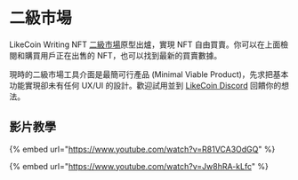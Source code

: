 # 二級市場

LikeCoin Writing NFT [二級市場](https://likecoin.github.io/likecoin-nft-marketplace/)原型出爐，實現 NFT 自由買賣。你可以在上面檢閱和購買用戶正在出售的 NFT，也可以找到最新的買賣數據。&#x20;

現時的二級市場工具介面是最簡可行產品 (Minimal Viable Product)，先求把基本功能實現卻未有任何 UX/UI 的設計。歡迎試用並到 [LikeCoin Discord](https://discord.gg/likecoin) 回饋你的想法。

## 影片教學

{% embed url="https://www.youtube.com/watch?v=R81VCA3OdGQ" %}

{% embed url="https://www.youtube.com/watch?v=Jw8hRA-kLfc" %}
